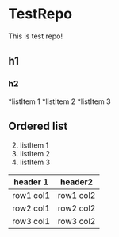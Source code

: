 # TestRepo
This is test repo!

## h1
### h2

*listItem 1
*listItem 2
*listItem 3

## Ordered list
2. listItem 1
2. listItem 2
2. listItem 3

|header 1|header2|
|:---:|:---:|
|row1 col1| row1 col2|
|row2 col1| row2 col2|
|row3 col1| row3 col2|

